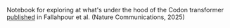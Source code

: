 Notebook for exploring at what's under the hood of the Codon transformer [published](https://www.nature.com/articles/s41467-025-58588-7#citeas) in Fallahpour et al. (Nature Communications, 2025)
